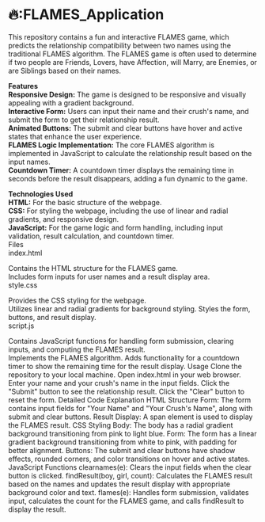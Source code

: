 # 🔥:FLAMES_Application
This repository contains a fun and interactive FLAMES game, which predicts the relationship compatibility between two names using the traditional FLAMES algorithm. The FLAMES game is often used to determine if two people are Friends, Lovers, have Affection, will Marry, are Enemies, or are Siblings based on their names.

__Features__  
__Responsive Design:__ The game is designed to be responsive and visually appealing with a gradient background.  
__Interactive Form:__ Users can input their name and their crush's name, and submit the form to get their relationship result.  
__Animated Buttons:__ The submit and clear buttons have hover and active states that enhance the user experience.  
__FLAMES Logic Implementation:__ The core FLAMES algorithm is implemented in JavaScript to calculate the relationship result based on the input names.  
__Countdown Timer:__ A countdown timer displays the remaining time in seconds before the result disappears, adding a fun dynamic to the game.  

__Technologies Used__    
__HTML:__ For the basic structure of the webpage.  
__CSS:__ For styling the webpage, including the use of linear and radial gradients, and responsive design.  
__JavaScript:__ For the game logic and form handling, including input validation, result calculation, and countdown timer.  
Files  
index.html  

Contains the HTML structure for the FLAMES game.  
Includes form inputs for user names and a result display area.  
style.css  

Provides the CSS styling for the webpage.  
Utilizes linear and radial gradients for background styling.
Styles the form, buttons, and result display.  
script.js  

Contains JavaScript functions for handling form submission, clearing inputs, and computing the FLAMES result.  
Implements the FLAMES algorithm.
Adds functionality for a countdown timer to show the remaining time for the result display.
Usage
Clone the repository to your local machine.
Open index.html in your web browser.
Enter your name and your crush's name in the input fields.
Click the "Submit" button to see the relationship result.
Click the "Clear" button to reset the form.
Detailed Code Explanation
HTML Structure
Form: The form contains input fields for "Your Name" and "Your Crush's Name", along with submit and clear buttons.
Result Display: A span element is used to display the FLAMES result.
CSS Styling
Body: The body has a radial gradient background transitioning from pink to light blue.
Form: The form has a linear gradient background transitioning from white to pink, with padding for better alignment.
Buttons: The submit and clear buttons have shadow effects, rounded corners, and color transitions on hover and active states.
JavaScript Functions
clearnames(e): Clears the input fields when the clear button is clicked.
findResult(boy, girl, count): Calculates the FLAMES result based on the names and updates the result display with appropriate background color and text.
flames(e): Handles form submission, validates input, calculates the count for the FLAMES game, and calls findResult to display the result.
